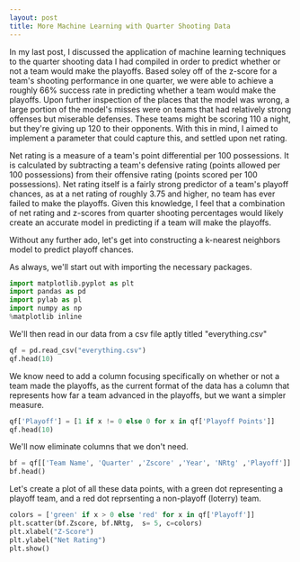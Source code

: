 ```yaml
---
layout: post
title: More Machine Learning with Quarter Shooting Data
---
```


In my last post, I discussed the application of machine learning techniques to the quarter shooting data I had compiled in order to predict whether or not a team would make the playoffs. Based soley off of the z-score for a team's shooting performance in one quarter, we were able to achieve a roughly 66% success rate in predicting whether a team would make the playoffs. Upon further inspection of the places that the model was wrong, a large portion of the model's misses were on teams that had relatively strong offenses but miserable defenses. These teams might be scoring 110 a night, but they're giving up 120 to their opponents. With this in mind, I aimed to implement a parameter that could capture this, and settled upon net rating.

Net rating is a measure of a team's point differential per 100 possessions. It is calculated by subtracting a team's defensive rating (points allowed per 100 possessions) from their offensive rating (points scored per 100 possessions). Net rating itself is a fairly strong predictor of a team's playoff chances, as at a net rating of roughly 3.75 and higher, no team has ever failed to make the playoffs. Given this knowledge, I feel that a combination of net rating and z-scores from quarter shooting percentages would likely create an accurate model in predicting if a team will make the playoffs.

Without any further ado, let's get into constructing a k-nearest neighbors model to predict playoff chances.

As always, we'll start out with importing the necessary packages.
```python
import matplotlib.pyplot as plt
import pandas as pd
import pylab as pl
import numpy as np
%matplotlib inline
```

We'll then read in our data from a csv file aptly titled "everything.csv"
```python
qf = pd.read_csv("everything.csv")
qf.head(10)
```

We know need to add a column focusing specifically on whether or not a team made the playoffs, as the current format of the data has a column that represents how far a team advanced in the playoffs, but we want a simpler measure.
```python
qf['Playoff'] = [1 if x != 0 else 0 for x in qf['Playoff Points']]
qf.head(10)
```

We'll now eliminate columns that we don't need.
```python
bf = qf[['Team Name', 'Quarter' ,'Zscore' ,'Year', 'NRtg' ,'Playoff']]
bf.head()
```

Let's create a plot of all these data points, with a green dot representing a playoff team, and a red dot reprsenting a non-playoff (loterry) team.
```python
colors = ['green' if x > 0 else 'red' for x in qf['Playoff']]
plt.scatter(bf.Zscore, bf.NRtg,  s= 5, c=colors)
plt.xlabel("Z-Score")
plt.ylabel("Net Rating")
plt.show()
```
